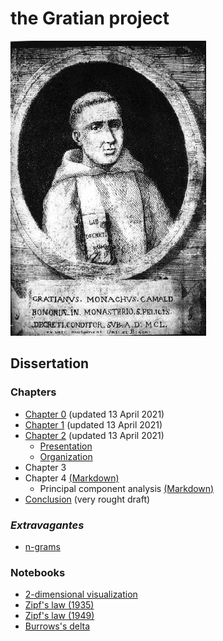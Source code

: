 # the Gratian project

![Gratian](img/Gratian.jpg)

## Dissertation

### Chapters

- [Chapter 0](Chapter0/chapter0.markdown) (updated 13 April 2021)
- [Chapter 1](Chapter1/chapter1.markdown) (updated 13 April 2021)
- [Chapter 2](Chapter2/chapter2.markdown) (updated 13 April 2021)
  - [Presentation](Chapter2/presentation.markdown)
  - [Organization](Chapter2/organization.markdown)
- Chapter 3
- Chapter 4 [(Markdown)](Chapter4/chapter4.markdown)
  - Principal component analysis [(Markdown)](Chapter4/pca.markdown)
- [Conclusion](Conclusion/conclusion.markdown) (very rought draft)

### *Extravagantes*

- [n-grams](Extra/n-grams.markdown)

### Notebooks

- [2-dimensional visualization](Notebooks/Burrows/Visualization.ipynb)
- [Zipf's law (1935)](Notebooks/Zipf/Zipf35.ipynb)
- [Zipf's law (1949)](Notebooks/Zipf/Zipf49.ipynb)
- [Burrows's delta](Notebooks/Burrows/Burrows.ipynb)
